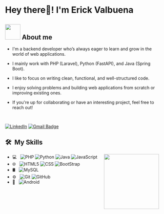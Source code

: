 <h1> Hey there👋! I'm Erick Valbuena </h1>

<h2> <picture><img src = "https://github.com/7oSkaaa/7oSkaaa/blob/main/Images/about_me.gif?raw=true" width = 50px></picture> About me </h2>

<div>

- I'm a backend developer who’s always eager to learn and grow in the world of web applications. 
- I mainly work with PHP (Laravel), Python (FastAPI), and Java (Spring Boot).

- I like to focus on writing clean, functional, and well-structured code.
- I enjoy solving problems and building web applications from scratch or improving existing ones.

- If you're up for collaborating or have an interesting project, feel free to reach out!

</div>

<br>

[![LinkedIn](https://img.shields.io/badge/-linkedin-blue?style=plastic&logo=linkedin&logoColor=white&link=https://www.linkedin.com/in/erick-valbuena-785bb9341/)](https://www.linkedin.com/in/erick-valbuena-785bb9341/)
[![Gmail Badge](https://img.shields.io/badge/-erickvnrm@gmail.com-c14438?style=flat-square&logo=Gmail&logoColor=white&link=mailto:erickvnrm@gmail.com)](mailto:erickvnrm@gmail.com)

## 🛠 &nbsp;My Skills
<picture> <img align="right" src="https://github.com/7oSkaaa/7oSkaaa/blob/main/Images/Right_Side.gif?raw=true" width = 180px></picture>
- 💻 &nbsp;
  ![PHP](https://img.shields.io/badge/-PHP-333333?style=flat&logo=php)
  ![Python](https://img.shields.io/badge/-Python-333333?style=flat&logo=python)
  ![Java](https://img.shields.io/badge/-Java-333333?style=flat&logo=Java&logoColor=007396)
  ![JavaScript](https://img.shields.io/badge/-JavaScript-333333?style=flat&logo=javascript)
- 🌐 &nbsp;
  ![HTML5](https://img.shields.io/badge/-HTML5-333333?style=flat&logo=HTML5)
  ![CSS](https://img.shields.io/badge/-CSS-333333?style=flat&logo=CSS3&logoColor=1572B6)
  ![BootStrap](https://img.shields.io/badge/-BootStrap-333333?style=flat&logo=bootstrap&logoColor=1572B6)
- 🛢 &nbsp;
  ![MySQL](https://img.shields.io/badge/-MySQL-333333?style=flat&logo=mysql)
- ⚙️ &nbsp;
  ![Git](https://img.shields.io/badge/-Git-333333?style=flat&logo=git)
  ![GitHub](https://img.shields.io/badge/-GitHub-333333?style=flat&logo=github)
- 📱 &nbsp;
  ![Android](https://img.shields.io/badge/-Android-333333?style=flat&logo=android)  

<br/>

